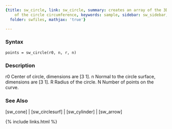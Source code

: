 ```yaml
---
{title: sw_circle, link: sw_circle, summary: creates an array of the 3D coordinates
    of the circle circumference, keywords: sample, sidebar: sw_sidebar, permalink: sw_circle.html,
  folder: swfiles, mathjax: 'true'}

---
```


### Syntax

`points = sw_circle(r0, n, r, n) `

### Description

r0    Center of circle, dimensions are [3 1].
n     Normal to the circle surface, dimensions are [3 1].
R     Radius of the circle.
N     Number of points on the curve.
 

### See Also

[sw_cone] \| [sw_circlesurf] \| [sw_cylinder] \| [sw_arrow]

{% include links.html %}
